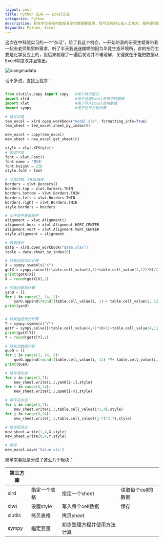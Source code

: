 ```yaml
---
layout: post
title: Python 应用 —— Excel交互
categories: Python
description: 我在学生会有时面临复杂的数据要处理，我可没有耐心去人工核对，程序是很好实现的，尤其是使用Python，比如上次用了十几行的代码就从三百多个人中找出没有签到的人，涉及到了Python的集合减法。但其中我是使用把人名数据复制粘贴到IDLE里，作为input让程序跑，output也是在交互环境中简单的输出人名，这时我就想，如果能把Excel中的数据直接读入就好了，输出也成规范化的Excel就更好了，这一直是在我心理想去学习和实践的一个操作。
keywords: Python, Excel
---
```


这次在中科院实习的一个“杂活”，给了我这个机会，一开始带我的研究生斌哥带我一起去老师那里听需求，听了半天我迷迷糊糊的因为毕竟生态环境所，讲的东西主要是化学反应上的，但后来梳理了一遍后发现并不难理解，关键就在于能把数据从Excel中提取并且输出。

![xiangmudata](/images/blog/xiangmudata.jpg)

话不多说，直接上程序：

```python

from xlutils.copy import copy	#用于拷贝格式
import xlrd						#用于读取Excel表格中的数据
import xlwt						#用于写入Excel表格数据
import sympy					#用于经行方程计算

# 格式设置
tem_excel = xlrd.open_workbook("model.xls", formatting_info=True)
tem_sheet = tem_excel.sheet_by_index(0)

new_excel = copy(tem_excel)
new_sheet = new_excel.get_sheet(0)

style = xlwt.XFStyle()
# 修改字体
font = xlwt.Font()
font.name = '等线'
font.height = 220
style.font = font

# 添加边框，THIN细线
borders = xlwt.Borders()
borders.top = xlwt.Borders.THIN
borders.bottom = xlwt.Borders.THIN
borders.left = xlwt.Borders.THIN
borders.right = xlwt.Borders.THIN
style.borders = borders

# 水平居中垂直居中
alignment = xlwt.Alignment()
alignment.horz = xlwt.Alignment.HORZ_CENTER
alignment.vert = xlwt.Alignment.VERT_CENTER
style.alignment = alignment

# 数据操作
data = xlrd.open_workbook("data.xlsx")
table = data.sheet_by_index(0)

# 厌氧池回流比计算
X = sympy.symbols("X")
getX = sympy.solve([(table.cell_value(4,1)+table.cell_value(4,12)*X)/(1+X) - table.cell_value(4,2)],[X])
print(getX[X])
X = round(getX[X],2)

# 厌氧池数据计算
yanO = []
for i in range(2, 14, 2):
    yanO.append(round((table.cell_value(i, 1) + table.cell_value(i, 12) * X) / (1 + X), 2))
print(yanO)


# 缺氧池回流比计算
Y = sympy.symbols("Y")
getY = sympy.solve([(table.cell_value(4,4)*(X+1)+table.cell_value(4,11)*Y)/(1+X+Y) - table.cell_value(4,6)],[Y])
print(getY[Y])
Y = round(getY[Y],2)

# 缺氧池数据计算
queO = []
for i in range(2, 14, 2):
    queO.append(round((table.cell_value(i, 11) *Y+ table.cell_value(i, 2) * (X+1)) / (1 + X + Y), 2))
print(queO)

# 填写理论值
for i in range(1,7):
    new_sheet.write(i,2,yanO[i-1],style)
for i in range(8,14):
    new_sheet.write(i,2,queO[i-8],style)

# 填写实际值
for i in range(1,7):
    new_sheet.write(i,3,table.cell_value(i*2,4),style)
for j in range(8,14):
    new_sheet.write(j,3,table.cell_value((j-7)*2,7),style)

# 填写回流比
new_sheet.write(1,4,X,style)
new_sheet.write(8,4,Y,style)

# 保存
new_excel.save('Value.xls')

```

简单来看就是分成了这么几个板块：

| 第三方库  |              |          		  			 |               			  |
| --------  | :--------    | :---------------- 			 | :------   				  |
| xlrd    	| 指定一个表格 | 指定一个sheet    			 | 读取每个cell的数据         |
| xlwt   	| 设置style	   | 写入每个cell数据 			 | 保存     			      |
| xlutils   | 拷贝表格     | 拷贝sheet         			 |                            |
| sympy     | 指定变量     | 初步整理方程并使用方法计算  |           				  |
